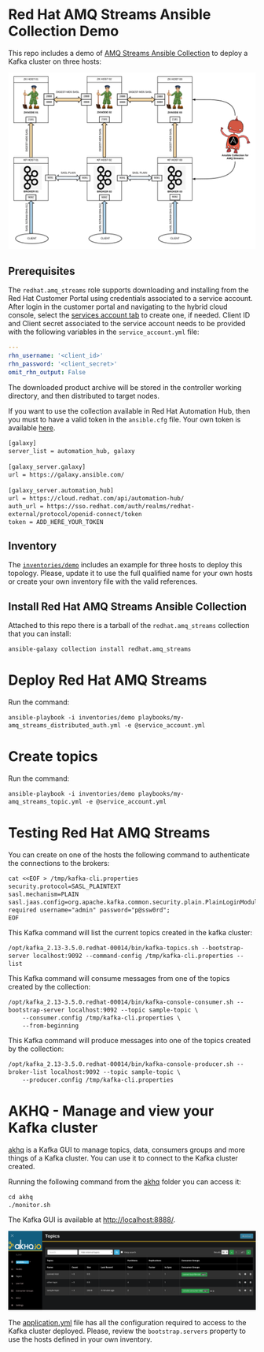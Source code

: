 # Red Hat AMQ Streams Ansible Collection Demo

This repo includes a demo of [AMQ Streams Ansible Collection](https://github.com/ansible-middleware/amq_streams)
to deploy a Kafka cluster on three hosts:

![Red Hat AMQ Streams Topology deployed by Ansible](amq-streams-ansible.png)

## Prerequisites

The `redhat.amq_streams` role supports downloading and installing from the Red Hat Customer Portal using
credentials associated to a service account. After login in the customer portal and navigating to the
hybrid cloud console, select the
[services account tab](https://console.redhat.com/application-services/service-accounts)
to create one, if needed. Client ID and Client secret associated to the service account needs to
be provided with the following variables in the `service_account.yml` file:

```yaml
---
rhn_username: '<client_id>'
rhn_password: '<client_secret>'
omit_rhn_output: False
```

The downloaded product archive will be stored in the controller working directory, and then distributed
to target nodes.

If you want to use the collection available in Red Hat Automation Hub, then you must to have a valid
token in the `ansible.cfg` file. Your own token is available [here](https://console.redhat.com/ansible/automation-hub/token).

```
[galaxy]
server_list = automation_hub, galaxy

[galaxy_server.galaxy]
url = https://galaxy.ansible.com/

[galaxy_server.automation_hub]
url = https://cloud.redhat.com/api/automation-hub/
auth_url = https://sso.redhat.com/auth/realms/redhat-external/protocol/openid-connect/token
token = ADD_HERE_YOUR_TOKEN
```

## Inventory

The [`inventories/demo`](./inventories/demo) includes an example for three hosts to deploy this topology. Please, update it
to use the full qualified name for your own hosts or create your own inventory file with the valid references.

## Install Red Hat AMQ Streams Ansible Collection

Attached to this repo there is a tarball of the `redhat.amq_streams` collection that you can install:

```shell
ansible-galaxy collection install redhat.amq_streams
```

# Deploy Red Hat AMQ Streams

Run the command:

```shell
ansible-playbook -i inventories/demo playbooks/my-amq_streams_distributed_auth.yml -e @service_account.yml
```

# Create topics

Run the command:

```shell
ansible-playbook -i inventories/demo playbooks/my-amq_streams_topic.yml -e @service_account.yml
```

# Testing Red Hat AMQ Streams

You can create on one of the hosts the following command to authenticate the connections to
the brokers:

```shell
cat <<EOF > /tmp/kafka-cli.properties
security.protocol=SASL_PLAINTEXT
sasl.mechanism=PLAIN
sasl.jaas.config=org.apache.kafka.common.security.plain.PlainLoginModule required username="admin" password="p@ssw0rd";
EOF
```

This Kafka command will list the current topics created in the kafka cluster:

```shell
/opt/kafka_2.13-3.5.0.redhat-00014/bin/kafka-topics.sh --bootstrap-server localhost:9092 --command-config /tmp/kafka-cli.properties --list
```

This Kafka command will consume messages from one of the topics created by the collection:

```shell
/opt/kafka_2.13-3.5.0.redhat-00014/bin/kafka-console-consumer.sh --bootstrap-server localhost:9092 --topic sample-topic \
    --consumer.config /tmp/kafka-cli.properties \
    --from-beginning
```

This Kafka command will produce messages into one of the topics created by the collection:

```shell
/opt/kafka_2.13-3.5.0.redhat-00014/bin/kafka-console-producer.sh --broker-list localhost:9092 --topic sample-topic \
    --producer.config /tmp/kafka-cli.properties
```

# AKHQ - Manage and view your Kafka cluster

[akhq](https://akhq.io/) is a Kafka GUI to manage topics, data, consumers groups and more things
of a Kafka cluster. You can use it to connect to the Kafka cluster created.

Running the following command from the [akhq](./akhq/) folder you can access it:

```shell
cd akhq
./monitor.sh
```

The Kafka GUI is available at [http://localhost:8888/](http://localhost:8888/).

![Topics management by akhq](./akhq/akhq-topics.png)

The [application.yml](./akhq/application.yml) file has all the configuration required to access to
the Kafka cluster deployed. Please, review the `bootstrap.servers` property to use the hosts defined in your
own inventory.
